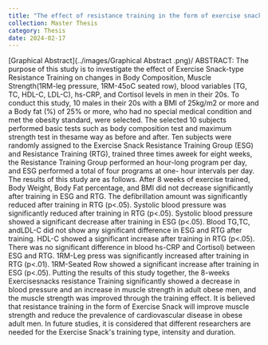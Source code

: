 ```yaml
---
title: "The effect of resistance training in the form of exercise snack on inflammatory marker and cortisol concentration changes in obese adults in the 20s"
collection: Master Thesis
category: Thesis
date: 2024-02-17
---
```

[Graphical Abstract](../images/Graphical Abstract .png)/
ABSTRACT:
The purpose of this study is to investigate the effect of Exercise Snack-type Resistance Training on changes in Body Composition, Muscle Strength(1RM-leg pressure, 1RM-45oC seated row), blood variables (TG, TC, HDL-C, LDL-C), hs-CRP, and Cortisol levels in men in their 20s. To conduct 
this study, 10 males in their 20s with a BMI of 25kg/m2 or more and a Body fat (%) of 25% or more, who had no special medical condition and 
met the obesity standard, were selected. The selected 10 subjects performed basic tests such as body composition test and maximum strength test in thesame way as before and after.
Ten subjects were randomly assigned to the Exercise Snack Resistance Training Group (ESG) and Resistance Training (RTG), trained three times aweek for eight weeks, the Resistance Training Group performed an hour-long program per day, and ESG performed a total of four programs at one-
hour intervals per day.
The results of this study are as follows. After 8 weeks of exercise trained, Body Weight, Body Fat percentage, and BMI did not decrease 
significantly after training in ESG and RTG. The defibrillation amount was significantly reduced after training in RTG (p<.05). Systolic blood pressure was significantly reduced after training in RTG (p<.05). Systolic blood pressure showed a significant decrease after training in ESG (p<.05). Blood TG,TC, andLDL-C did not show any significant difference in ESG and RTG after training. HDL-C showed a significant increase after training in RTG (p<.05). There was no significant difference in blood hs-CRP and Cortisol) between ESG and RTG. 1RM-Leg press was significantly increased after 
training in RTG (p<.01). 1RM-Seated Row showed a significant increase after training in ESG (p<.05). Putting the results of this study together, the 8-weeks Exercisesnacks resistance Training significantly showed a decrease in blood pressure and an increase in muscle strength in adult obese men, and the muscle strength was improved through the training effect. It is believed that resistance training in the form of Exercise Snack will improve muscle strength and reduce the prevalence of cardiovascular disease in obese adult men. In future studies, it is considered that different researchers are needed for the Exercise Snack's training type, intensity and duration.

